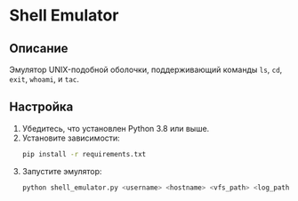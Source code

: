 # Shell Emulator

## Описание
Эмулятор UNIX-подобной оболочки, поддерживающий команды `ls`, `cd`, `exit`, `whoami`, и `tac`.

## Настройка
1. Убедитесь, что установлен Python 3.8 или выше.
2. Установите зависимости:
   ```bash
   pip install -r requirements.txt

3. Запустите эмулятор:
   ```bash
   python shell_emulator.py <username> <hostname> <vfs_path> <log_path> <startup_script>
